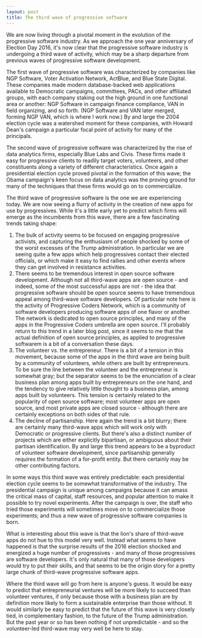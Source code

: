 ```yaml
---
layout: post
title: The third wave of progressive software
---
```


We are now living through a pivotal moment in the evolution of the progressive software industry. As we approach the one year anniversary of Election Day 2016, it's now clear that the progressive software industry is undergoing a third wave of activity, which may be a sharp departure from previous waves of progressive software development.

The first wave of progressive software was characterized by companies like NGP Software, Voter Activation Network, ActBlue, and Blue State Digital. These companies made modern database-backed web applications available to Democratic campaigns, committees, PACs, and other affiliated groups, with each company staking out the high ground in one functional area or another: NGP Software in campaign finance compliance, VAN in field organizing, and so forth. (NGP Software and VAN later merged, forming NGP VAN, which is where I work now.) By and large the 2004 election cycle was a watershed moment for these companies, with Howard Dean's campaign a particular focal point of activity for many of the principals.

The second wave of progressive software was characterized by the rise of data analytics firms, especially Blue Labs and Civis. These firms made it easy for progressive clients to readily target voters, volunteers, and other constituents along a variety of different characteristics. Once again a presidential election cycle proved pivotal in the formation of this wave; the Obama campaign's keen focus on data analytics was the proving ground for many of the techniques that these firms would go on to commercialize.

The third wave of progressive software is the one we are experiencing today. We are now seeing a flurry of activity in the creation of new apps for use by progressives. While it's a little early yet to predict which firms will emerge as the incumbents from this wave, there are a few fascinating trends taking shape:

1. The bulk of activity seems to be focused on engaging progressive activists, and capturing the enthusiasm of people shocked by some of the worst excesses of the Trump administration. In particular we are seeing quite a few apps which help progressives contact their elected officials, or which make it easy to find rallies and other events where they can get involved in resistance activities.
2. There seems to be tremendous interest in open source software development. Although not all third-wave apps are open source - and indeed, some of the most successful apps are not - the idea that progressive software should be open source seems to have tremendous appeal among third-wave software developers. Of particular note here is the activity of Progressive Coders Network, which is a community of software developers producing software apps of one flavor or another. The network is dedicated to open source principles, and many of the apps in the Progressive Coders umbrella are open source. I'll probably return to this trend in a later blog post, since it seems to me that the actual definition of open source principles, as applied to progressive softwarem is a bit of a conversation these days.
3. The volunteer vs. the entrepreneur. There is a bit of a tension in this movement, because some of the apps in the third wave are being built by a community of volunteers, while others are built by entrepreneurs. To be sure the line between the volunteer and the entrepreneur is somewhat gray; but the separator seems to be the enunciation of a clear business plan among apps built by entrepreneurs on the one hand, and the tendency to give relatively little thought to a business plan, among apps built by volunteers. This tension is certainly related to the popularity of open source software; most volunteer apps are open source, and most private apps are closed source - although there are certainly exceptions on both sides of that rule.
4. The decline of partisanship. Here again the trend is a bit blurry; there are certainly many third-wave apps which will work only with Democratic or progressive clients. But there's also a distinct number of projects which are either explicitly bipartisan, or ambiguous about their partisan identification. By and large this trend appears to be a byproduct of volunteer software development, since partisanship generally requires the formation of a for-profit entity. But there certainly may be other contributing factors.

In some ways this third wave was entirely predictable: each presidential election cycle seems to be somewhat transformative of the industry. The presidential campaign is unique among campaigns because it can amass the critical mass of capital, staff resources, and popular attention to make it possible to try novel experiments. After the campaign is over, the staff who tried those experiments will sometimes move on to commercialize those experiments; and thus a new wave of progressive software companies is born.

What is interesting about this wave is that the lion's share of third-wave apps do not hue to this model very well. Instead what seems to have happened is that the surprise results of the 2016 election shocked and energized a huge number of progressives - and many of those progressives are software developers. It's only natural that many of those developers would try to put their skills, and that seems to be the origin story for a pretty large chunk of third-wave progressive software apps.

Where the third wave will go from here is anyone's guess. It would be easy to predict that entrepreneurial ventures will be more likely to succeed than volunteer ventures, if only because those with a business plan are by definition more likely to form a sustainable enterprise than those without. It would similarly be easy to predict that the future of this wave is very closely tied, in complementary fashion, to the future of the Trump administration. But the past year or so has been nothing if not unpredictable - and so the volunteer-led third-wave may very well be here to stay.